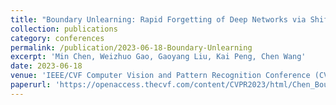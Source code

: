 ```yaml
---
title: "Boundary Unlearning: Rapid Forgetting of Deep Networks via Shifting The Decision Boundary"
collection: publications
category: conferences
permalink: /publication/2023-06-18-Boundary-Unlearning
excerpt: 'Min Chen, Weizhuo Gao, Gaoyang Liu, Kai Peng, Chen Wang'
date: 2023-06-18
venue: 'IEEE/CVF Computer Vision and Pattern Recognition Conference (CVPR)'
paperurl: 'https://openaccess.thecvf.com/content/CVPR2023/html/Chen_Boundary_Unlearning_Rapid_Forgetting_of_Deep_Networks_via_Shifting_the_CVPR_2023_paper.html'
---
```

